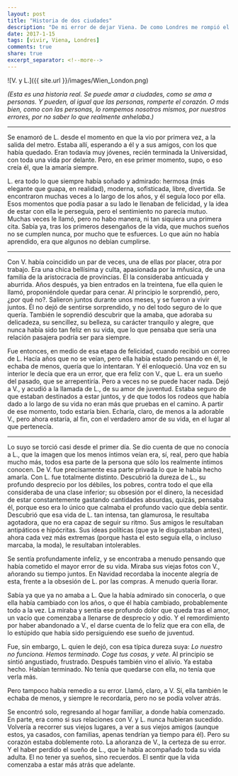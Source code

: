 ```yaml
---
layout: post
title: "Historia de dos ciudades"
description: "De mi error de dejar Viena. De como Londres me rompió el corazón."
date: 2017-1-15
tags: [vivir, Viena, Londres]
comments: true
share: true
excerpt_separator: <!--more-->
---
```


![V. y L.]({{ site.url }}/images/Wien_London.png)

*(Esta es una historia real. Se puede amar a ciudades, como se ama a personas. Y pueden, al igual que las personas, romperte el corazón. O más bien, como con las personas, lo rompemos nosotros mismos, por nuestros errores, por no saber lo que realmente anhelaba.)*

***

Se enamoró de L. desde el momento en que la vio por primera vez, a la salida del metro. Estaba allí, esperando a él y a sus amigos, con los que había quedado. Eran todavía muy jóvenes, recién terminada la Universidad, con toda una vida por delante. Pero, en ese primer momento, supo, o eso creía él, que la amaría siempre.

L. era todo lo que siempre había soñado y admirado: hermosa (más elegante que guapa, en realidad), moderna, sofisticada, libre, divertida. Se encontraron muchas veces a lo largo de los años, y él seguía loco por ella. Esos momentos que podía pasar a su lado le llenaban de felicidad, y la idea de estar con ella le perseguía, pero el sentimiento no parecía mutuo. Muchas veces le llamó, pero no habo manera, ni tan siquiera una primera cita. Sabía ya, tras los primeros desengaños de la vida, que muchos sueños no se cumplen nunca, por mucho que te esfuerces. Lo que aún no había aprendido, era que algunos no debían cumplirse.

<!--more-->

***

Con V. había coincidido un par de veces, una de ellas por placer, otra por trabajo. Era una chica bellísima y culta, apasionada por la mñusica, de una familia de la aristocracia de provincias. Él la consideraba anticuada y aburrida. Años después, ya bien entrados en la treintena, fue ella quien le llamó, proponiéndole quedar para cenar. Al principio le sorprendió, pero, ¿por qué no?. Salieron juntos durante unos meses, y se fueron a vivir juntos. Él no dejó de sentirse sorprendido, y no del todo seguro de lo que quería. También le soprendió descubrir que la amaba, que adoraba su delicadeza, su sencillez, su belleza, su carácter tranquilo y alegre, que nunca había sido tan feliz en su vida, que lo que pensaba que sería una relación pasajera podría ser para siempre.

Fue entonces, en medio de esa etapa de felicidad, cuando recibió un correo de L. Hacía años que no se veían, pero ella había estado pensando en él, le echaba de menos, quería que lo intentaran. Y él enloqueció. Una voz en su interior le decía que era un error, que era feliz con V., que L. era un sueño del pasado, que se arrepentiría. Pero a veces no se puede hacer nada. Dejó a V., y acudió a la llamada de L., de su amor de juventud. Estaba seguro de que estaban destinados a estar juntos, y de que todos los rodeos que había dado a lo largo de su vida no eran más que pruebas en el camino. A partir de ese momento, todo estaría bien. Echaría, claro, de menos a la adorable V., pero ahora estaría, al fin, con el verdadero amor de su vida, en el lugar al que pertenecía.

***

Lo suyo se torció casi desde el primer día. Se dio cuenta de que no conocía a L., que la imagen que los menos íntimos veían era, sí, real, pero que había mucho más, todos esa parte de la persona que sólo los realmente íntimos conocen. De V. fue precisamente esa parte privada lo que le había hecho amarla. Con L. fue totalmente distinto. Descubrió la dureza de L., su profundo desprecio por los débiles, los pobres, contra todo el que ella consideraba de una clase inferior; su obsesión por el dinero, la necesidad de estar constantemente gastando cantidades absurdas, quizás, pensaba él, porque eso era lo único que calmaba el profundo vacío que debía sentir. Descubrió que esa vida de L. tan intensa, tan glamurosa, le resultaba agotadora, que no era capaz de seguir su ritmo. Sus amigos le resultaban antipáticos e hipócritas. Sus ideas políticas (que ya le disgustaban antes), ahora cada vez más extremas (porque hasta el esto seguía ella, o incluso marcaba, la moda), le resultaban intolerables. 

Se sentía profundamente infeliz, y se encontraba a menudo pensando que había cometido el mayor error de su vida. Miraba sus viejas fotos con V., añorando su tiempo juntos. En Navidad recordaba la inocente alegría de esta, frente a la obsesión de L. por las compras. A menudo quería llorar.

Sabía ya que ya no amaba a L. Que la había admirado sin conocerla, o que ella había cambiado con los años, o que él había cambiado, probablemente todo a la vez. La miraba y sentía ese profundo dolor que queda tras el amor, un vacío que comenzaba a llenarse de desprecio y odio. Y el remordimiento por haber abandonado a V., el darse cuenta de lo feliz que era con ella, de lo estúpido que había sido persiguiendo ese sueño de juventud.

Fue, sin embargo, L. quien le dejó, con esa típica dureza suya: *Lo nuestro no funciona. Hemos terminado. Coge tus cosas, y vete.* Al principio se sintió angustiado, frustrado. Después también vino el alivio. Ya estaba hecho. Habían terminado. No tenía que quedarse con ella, no tenía que verla más.

Pero tampoco había remedio a su error. Llamó, claro, a V. Sí, ella también le echaba de menos, y siempre le recordaría, pero no se podía volver atrás. 

Se encontró solo, regresando al hogar familiar, a donde había comenzado. En parte, era como si sus relaciones con V. y L. nunca hubieran sucedido. Volvería a recorrer sus viejos lugares, a ver a sus viejos amigos (aunque estos, ya casados, con familias, apenas tendrían ya tiempo para él). Pero su corazón estaba doblemente roto. La añoranza de V., la certeza de su error. Y el haber perdido el sueño de L., que le había acompañado toda su vida adulta. El no tener ya sueños, sino recuerdos. El sentir que la vida comenzaba a estar más atrás que adelante.